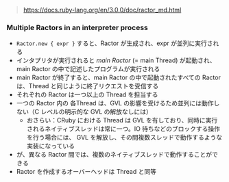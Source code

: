 > https://docs.ruby-lang.org/en/3.0.0/doc/ractor_md.html

### Multiple Ractors in an interpreter process

* `Ractor.new { expr }` すると、Ractor が生成され、expr が並列に実行される
* インタプリタが実行されると *main Ractor* (= main Thread) が起動され、main Ractor の中で記述したプログラムが実行される
* main Ractor が終了すると、main Ractor の中で起動されたすべての Ractor は、Thread と同じように終了リクエストを受信する
* それぞれの Ractor は一つ以上の Thread を担当する
* 一つの Ractor 内の 各Thread は、GVL の影響を受けるため並列には動作しない（C レベルの明示的な GVL の解放なしには）
  * おさらい：CRuby における Thread は GVL を有しており、同時に実行されるネイティブスレッドは常に一つ。IO 待ちなどのブロックする操作を行う場合には、
    GVL を解放し、その間複数スレッドで動作するような実装になっている
* が、異なる Ractor 間では、複数のネイティブスレッドで動作することができる
* Ractor を作成するオーバーヘッドは Thread と同等
